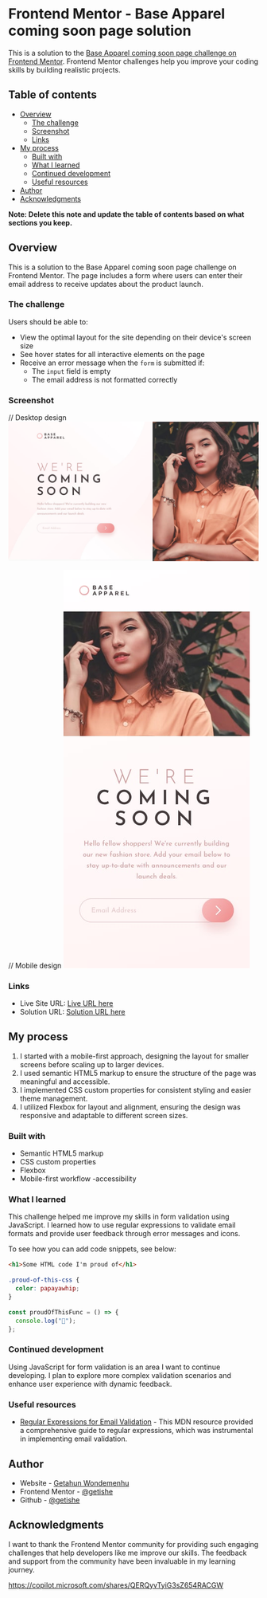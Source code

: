 # Frontend Mentor - Base Apparel coming soon page solution

This is a solution to the [Base Apparel coming soon page challenge on Frontend Mentor](https://www.frontendmentor.io/challenges/base-apparel-coming-soon-page-5d46b47f8db8a7063f9331a0). Frontend Mentor challenges help you improve your coding skills by building realistic projects.

## Table of contents

- [Overview](#overview)
  - [The challenge](#the-challenge)
  - [Screenshot](#screenshot)
  - [Links](#links)
- [My process](#my-process)
  - [Built with](#built-with)
  - [What I learned](#what-i-learned)
  - [Continued development](#continued-development)
  - [Useful resources](#useful-resources)
- [Author](#author)
- [Acknowledgments](#acknowledgments)

**Note: Delete this note and update the table of contents based on what sections you keep.**

## Overview

This is a solution to the Base Apparel coming soon page challenge on Frontend Mentor. The page includes a form where users can enter their email address to receive updates about the product launch.

### The challenge

Users should be able to:

- View the optimal layout for the site depending on their device's screen size
- See hover states for all interactive elements on the page
- Receive an error message when the `form` is submitted if:
  - The `input` field is empty
  - The email address is not formatted correctly

### Screenshot

// Desktop design
![](./design/desktop-design.jpg)

// Mobile design
![](./design/mobile-design.jpg)

### Links

- Live Site URL: [Live URL here](https://get-code-gif.github.io/base-apparel-coming-soon-master/)
- Solution URL: [Solution URL here](https://github.com/get-code-gif/base-apparel-coming-soon-master.git)

## My process

1. I started with a mobile-first approach, designing the layout for smaller screens before scaling up to larger devices.
2. I used semantic HTML5 markup to ensure the structure of the page was meaningful and accessible.
3. I implemented CSS custom properties for consistent styling and easier theme management.
4. I utilized Flexbox for layout and alignment, ensuring the design was responsive and adaptable to different screen sizes.

### Built with

- Semantic HTML5 markup
- CSS custom properties
- Flexbox
- Mobile-first workflow
  -accessibility

### What I learned

This challenge helped me improve my skills in form validation using JavaScript. I learned how to use regular expressions to validate email formats and provide user feedback through error messages and icons.

To see how you can add code snippets, see below:

```html
<h1>Some HTML code I'm proud of</h1>
```

```css
.proud-of-this-css {
  color: papayawhip;
}
```

```js
const proudOfThisFunc = () => {
  console.log("🎉");
};
```

### Continued development

Using JavaScript for form validation is an area I want to continue developing. I plan to explore more complex validation scenarios and enhance user experience with dynamic feedback.

### Useful resources

- [Regular Expressions for Email Validation](https://developer.mozilla.org/en-US/docs/Web/JavaScript/Guide/Regular_Expressions/Cheatsheet) - This MDN resource provided a comprehensive guide to regular expressions, which was instrumental in implementing email validation.

## Author

- Website - [Getahun Wondemenhu](https://getishe.github.io/social-links-profile-main)
- Frontend Mentor - [@getishe](https://www.frontendmentor.io/profile/getishe)
- Github - [@getishe](https://github.com/getishe)

## Acknowledgments

I want to thank the Frontend Mentor community for providing such engaging challenges that help developers like me improve our skills. The feedback and support from the community have been invaluable in my learning journey.

https://copilot.microsoft.com/shares/QERQyvTyiG3sZ654RACGW
